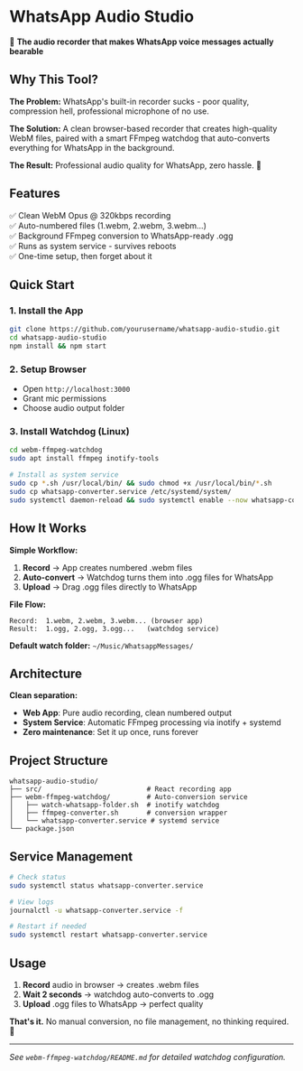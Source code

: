 # WhatsApp Audio Studio

🎤 **The audio recorder that makes WhatsApp voice messages actually bearable**

## Why This Tool?

**The Problem:** WhatsApp's built-in recorder sucks - poor quality, compression hell, professional microphone of no use.

**The Solution:** A clean browser-based recorder that creates high-quality WebM files, paired with a smart FFmpeg watchdog that auto-converts everything for WhatsApp in the background.

**The Result:** Professional audio quality for WhatsApp, zero hassle. 🎯

## Features

✅ Clean WebM Opus @ 320kbps recording  
✅ Auto-numbered files (1.webm, 2.webm, 3.webm...)  
✅ Background FFmpeg conversion to WhatsApp-ready .ogg  
✅ Runs as system service - survives reboots  
✅ One-time setup, then forget about it

## Quick Start

### 1. Install the App
```bash
git clone https://github.com/yourusername/whatsapp-audio-studio.git
cd whatsapp-audio-studio
npm install && npm start
```

### 2. Setup Browser
- Open `http://localhost:3000`
- Grant mic permissions
- Choose audio output folder

### 3. Install Watchdog (Linux)
```bash
cd webm-ffmpeg-watchdog
sudo apt install ffmpeg inotify-tools

# Install as system service
sudo cp *.sh /usr/local/bin/ && sudo chmod +x /usr/local/bin/*.sh
sudo cp whatsapp-converter.service /etc/systemd/system/
sudo systemctl daemon-reload && sudo systemctl enable --now whatsapp-converter.service
```

## How It Works

**Simple Workflow:**
1. **Record** → App creates numbered .webm files
2. **Auto-convert** → Watchdog turns them into .ogg files for WhatsApp
3. **Upload** → Drag .ogg files directly to WhatsApp

**File Flow:**
```
Record:  1.webm, 2.webm, 3.webm... (browser app)
Result:  1.ogg, 2.ogg, 3.ogg...   (watchdog service)
```

**Default watch folder:** `~/Music/WhatsappMessages/`

## Architecture

**Clean separation:**
- **Web App**: Pure audio recording, clean numbered output
- **System Service**: Automatic FFmpeg processing via inotify + systemd
- **Zero maintenance**: Set it up once, runs forever

## Project Structure

```
whatsapp-audio-studio/
├── src/                          # React recording app
├── webm-ffmpeg-watchdog/         # Auto-conversion service
│   ├── watch-whatsapp-folder.sh  # inotify watchdog
│   ├── ffmpeg-converter.sh       # conversion wrapper
│   └── whatsapp-converter.service # systemd service
└── package.json
```

## Service Management

```bash
# Check status
sudo systemctl status whatsapp-converter.service

# View logs
journalctl -u whatsapp-converter.service -f

# Restart if needed
sudo systemctl restart whatsapp-converter.service
```

## Usage

1. **Record** audio in browser → creates .webm files
2. **Wait 2 seconds** → watchdog auto-converts to .ogg
3. **Upload** .ogg files to WhatsApp → perfect quality

**That's it.** No manual conversion, no file management, no thinking required. 🚀

---

*See `webm-ffmpeg-watchdog/README.md` for detailed watchdog configuration.*
